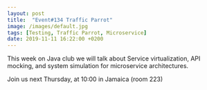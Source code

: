 ```yaml
---
layout: post
title:  "Event#134 Traffic Parrot"
image: /images/default.jpg
tags: [Testing, Traffic Parrot, Microservice]
date: 2019-11-11 16:22:00 +0200
---
```


This week on Java club we will talk about Service virtualization, API mocking, and system simulation
for microservice architectures.[]()

Join us next Thursday, at 10:00 in Jamaica (room 223)